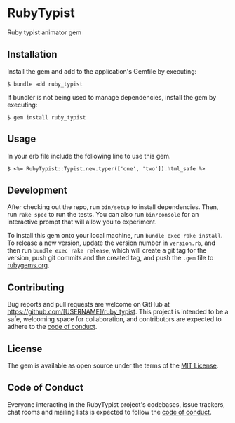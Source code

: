 # RubyTypist
Ruby typist animator gem
## Installation

Install the gem and add to the application's Gemfile by executing:

    $ bundle add ruby_typist

If bundler is not being used to manage dependencies, install the gem by executing:

    $ gem install ruby_typist

## Usage

In your erb file include the following line to use this gem.

    $ <%= RubyTypist::Typist.new.typer(['one', 'two']).html_safe %>

## Development

After checking out the repo, run `bin/setup` to install dependencies. Then, run `rake spec` to run the tests. You can also run `bin/console` for an interactive prompt that will allow you to experiment.

To install this gem onto your local machine, run `bundle exec rake install`. To release a new version, update the version number in `version.rb`, and then run `bundle exec rake release`, which will create a git tag for the version, push git commits and the created tag, and push the `.gem` file to [rubygems.org](https://rubygems.org).

## Contributing

Bug reports and pull requests are welcome on GitHub at https://github.com/[USERNAME]/ruby_typist. This project is intended to be a safe, welcoming space for collaboration, and contributors are expected to adhere to the [code of conduct](https://github.com/[USERNAME]/ruby_typist/blob/master/CODE_OF_CONDUCT.md).

## License

The gem is available as open source under the terms of the [MIT License](https://opensource.org/licenses/MIT).

## Code of Conduct

Everyone interacting in the RubyTypist project's codebases, issue trackers, chat rooms and mailing lists is expected to follow the [code of conduct](https://github.com/[USERNAME]/ruby_typist/blob/master/CODE_OF_CONDUCT.md).

